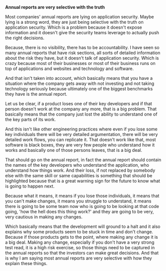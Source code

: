 **Annual reports are very selective with the truth**

Most companies' annual reports are lying on application security. Maybe lying is a strong word, they are just being selective with the truth on application security. Which is a problem because it doesn't expose information and it doesn't give the security teams leverage to actually push the right decisions.

Because, there is no visibility, there has to be accountability. I have seen so many annual reports that have risk sections, all sorts of detailed information about the risk they have, but it doesn't talk of application security. Which is crazy because most of their businesses or most of their business runs on top of applications and websites and technology and software.

And that isn't taken into account, which basically means that you have a situation where the company gets away with not investing and not taking technology seriously because ultimately one of the biggest benchmarks they have is the annual report.

Let us be clear, if a product loses one of their key developers and if that person doesn't work at the company any more, that is a big problem. That basically means that the company just lost the ability to understand one of the key parts of its work.

And this isn't like other engineering practices where even if you lose some key individuals there will be very detailed argumentation, there will be very detailed work flows, you can replicate it. That doesn't work like that, most software is black boxes, they are very few people who understand how it works and basically one of those persons leaves, that is a big deal. 

That should go on the annual report, in fact the annual report should contain the names of the key developers who understand the application, who understand how things work. And their loss, if not replaced by somebody else with the same skill or same capabilities is something that should be highlighted because that is a great warning sign for the future to know what is going to happen next.

Because what it means, it means if you lose those individuals, it means that you can't make changes, it means you struggle to understand, it means there is going to be some  team now who is going to be looking at that code going, 'how the hell does this thing work?' and they are going to be very, very cautious in making any changes.

Which basically means that the development will ground to a halt and it also explains why some products seem to be stuck in time and don't change. Because if those products gets to the point, where making any change it is a big deal. Making any change, especially if you don't have a very strong test read, it is a high risk exercise, so those things need to be captured in the annual reports so that the investors can make great decisions. And that is why I am saying most annual reports are very selective with how they explain these things.